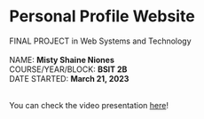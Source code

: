 # Personal Profile Website
FINAL PROJECT in Web Systems and Technology<br> 
<br>
NAME: **Misty Shaine Niones** <br>
COURSE/YEAR/BLOCK: **BSIT 2B** <br>
DATE STARTED: **March 21, 2023** <br>
<br>

You can check the video presentation [here](https://youtu.be/j1-9Qi30OoY)!
